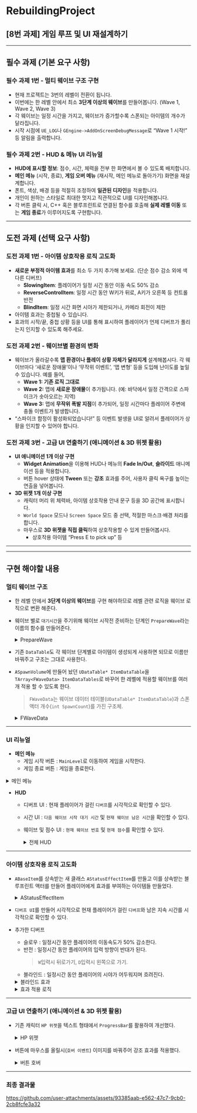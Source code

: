 # RebuildingProject
## [8번 과제] 게임 루프 및 UI 재설계하기
---
## 필수 과제 (기본 요구 사항)

### **필수 과제 1번 - 멀티 웨이브 구조 구현**

- 현재 프로젝트는 3번의 레벨이 전환이 됩니다.
- 이번에는 한 레벨 안에서 최소 **3단계 이상의 웨이브**를 만들어봅니다. (Wave 1, Wave 2, Wave 3)
- 각 웨이브는 일정 시간을 가지고, 웨이브가 증가할수록 스폰되는 아이템의 개수가 달라집니다.
- 시작 시점에 `UE_LOG`나 `GEngine->AddOnScreenDebugMessage`로 “Wave 1 시작!” 등 알림을 출력합니다.  

### **필수 과제 2번 - HUD & 메뉴 UI 리뉴얼**

- **HUD에 표시할 정보**: 점수, 시간, 체력을 전부 한 화면에서 볼 수 있도록 배치합니다.
- **메인 메뉴** (시작, 종료), **게임 오버 메뉴** (재시작, 메인 메뉴로 돌아가기) 화면을 재설계합니다.
- 폰트, 색상, 배경 등을 적절히 조정하여 **일관된 디자인**을 적용합니다.
- 개인이 원하는 스타일로 최대한 멋지고 직관적으로 UI를 디자인해봅니다.
- 각 버튼 클릭 시, C++ 혹은 블루프린트로 연결된 함수를 호출해 **실제 레벨 이동** 또는 **게임 종료**가 이루어지도록 구현합니다.

---

## 도전 과제 (선택 요구 사항)

### **도전 과제 1번 - 아이템 상호작용 로직 고도화**

- **새로운 부정적 아이템 효과**를 최소 두 가지 추가해 보세요. (단순 점수 감소 외에 색다른 디버프)
    - **SlowingItem**: 플레이어가 일정 시간 동안 이동 속도 50% 감소
    - **ReverseControlItem**: 일정 시간 동안 W키가 뒤로, A키가 오른쪽 등 컨트롤 반전
    - **BlindItem**: 일정 시간 화면 시야가 제한되거나, 카메라 회전이 제한
- 아이템 효과는 중첩될 수 있습니다.
- 효과의 시작/끝, 중첩 상황 등을 UI를 통해 표시하여 플레이어가 언제 디버프가 풀리는지 인지할 수 있도록 해주세요.

### **도전 과제 2번 - 웨이브별 환경의 변화**

- 웨이브가 올라갈수록 **맵 환경이나 플레이 상황 자체가 달라지게** 설계해봅시다. 각 웨이브마다 ‘새로운 장애물’이나 ‘무작위 이벤트’, ‘맵 변형’ 등을 도입해 난이도를 높일 수 있습니다. 예를 들어,
    - **Wave 1: 기존 로직 그대로**
    - **Wave 2:** 맵에 **새로운 장애물**이 추가됩니다. (예: 바닥에서 일정 간격으로 스파이크가 솟아오르는 지역)
    - **Wave 3:** 맵에 **무작위 폭발 지점**이 추가되어, 일정 시간마다 플레이어 주변에 충돌 이벤트가 발생합니다.
- “스파이크 함정이 활성화되었습니다!” 등 이벤트 발생을 UI로 알려서 플레이어가 상황을 인지할 수 있어야 합니다.

### **도전 과제 3번 - 고급 UI 연출하기 (애니메이션 & 3D 위젯 활용)**

- **UI 애니메이션 1개 이상 구현**
    - **Widget Animation**을 이용해 HUD나 메뉴의 **Fade In/Out**, **슬라이드** 애니메이션 등을 적용합니다.
    - 버튼 hover 상태에 **Tween** 또는 **강조** 효과를 주어, 사용자 클릭 욕구를 높이는 연출을 넣어봅니다.
- **3D 위젯 1개 이상 구현**
    - 캐릭터 머리 위 체력바, 아이템 상호작용 안내 문구 등을 3D 공간에 표시합니다.
    - `World Space` 모드나 `Screen Space` 모드 중 선택, 적절한 마스크·배경 처리를 합니다.
    - 마우스로 **3D 위젯을 직접 클릭**하여 상호작용할 수 있게 만들어봅시다.
        - 상호작용 아이템 “Press E to pick up” 등

---
---

## **구현 해야할 내용**

### **멀티 웨이브 구조**

- 한 레벨 안에서 **3단계 이상의 웨이브**를 구현 해야하므로 레벨 관련 로직을 웨이브 로직으로 변환 해준다.
- 웨이브 별로 `대기시간`을 주기위해 웨이브 시작전 준비하는 단계인 `PrepareWave`라는 이름의 함수를 만들어준다.

  <details>
  <summary>PrepareWave</summary>
  
  ```cpp
  
  void ASpartaGameState::PrepareWave()
  {
  	if (APlayerController* PlayerController = GetWorld()->GetFirstPlayerController())
  	{
  		SpartaPlayerController = Cast<ASpartaPlayerController>(PlayerController);
  		if (SpartaPlayerController)
  		{
  			SpartaPlayerController->ShowGameHUD();
  			PlayerCharacter = Cast<ASpartaCharacter>(SpartaPlayerController->GetPawn());
  		}
  	}
  
  
  	if (UGameInstance* GameInstance = GetGameInstance())
  	{
  		if (USpartaGameInstance* SpartaGameInstance = Cast<USpartaGameInstance>(GameInstance))
  		{
  			CurrentWaveIndex = SpartaGameInstance->CurrentWaveIndex;
  		}
  	}
  
  	// 다음 웨이브 시작 딜레이
  	GetWorld()->GetTimerManager().SetTimer(
  		NextWaveStartTimerHadle,
  		this,
  		&ASpartaGameState::StartWave,
  		NextWaveStartDelay,
  		false
  	);
  }
  
  ```
    
  </details>


- 기존 `DataTable`도 각 웨이브 단계별로 아이템이 생성되게 사용하면 되므로 이름만 바꿔주고 구조는 그대로 사용한다.
- `ASpawnVolume`에 만들어 놨던 `UDataTable* ItemDataTable`을 `TArray<FWaveData> ItemDataTables`로 바꾸어 한 레벨에 적용할 웨이브를 여러개 적용 할 수 있도록 한다.
  > `FWaveData`는 웨이브 데이터 테이블(`UDataTable* ItemDataTable`)과 스폰 액터 개수(`int SpawnCount`)를 가진 구조체.

  <details>
    <summary>FWaveData</summary>

    ```cpp

    USTRUCT(BlueprintType)
    struct FWaveData
    {
    	GENERATED_BODY()
    
    public:
    	UPROPERTY(EditAnywhere, BlueprintReadOnly, Category = "Spawning")
    	UDataTable* ItemDataTable;
    	UPROPERTY(EditAnywhere, BlueprintReadWrite, Category = "Spawning")
    	int SpawnCount;
    };
    
    ```

  </details>

---

### **UI 리뉴얼**

- **메인 메뉴**
  - 게임 시작 버튼 : `MainLevel`로 이동하여 게임을 시작한다.
  - 게임 종료 버튼 : 게임을 종료한다.
  
<details>
  <summary>메인 메뉴</summary>

  ![image](https://github.com/user-attachments/assets/5dc7040d-8ab8-4928-a1d1-a21a8cd99add)

</details>

- **HUD**
  - 디버프 UI : 현재 플레이어가 걸린 `디버프`를 시각적으로 확인할 수 있다.
  - 시간 UI : `다음 웨이브 시작 대기 시간` 및 `현재 웨이브 남은 시간`을 확인할 수 있다.
  - 웨이브 및 점수 UI : `현재 웨이브 번호` 및 `현재 점수`를 확인할 수 있다.

    <details>
      <summary>전체 HUD</summary>
    
      ![image](https://github.com/user-attachments/assets/0ead6007-93ad-4958-9c2a-75bc4e3f42a6)
    
    </details>

---

### **아이템 상호작용 로직 고도화**
  - `ABaseItem`를 상속받는 새 클래스 `AStatusEffectItem`를 만들고 이를 상속받는 블루프린트 액터를 만들어 플레이어에게 효과를 부여하는 아이템들 만들었다.

    <details>
      <summary>AStatusEffectItem</summary>
    
      ```cpp
  
      UCLASS()
      class CH3_1_API AStatusEffectItem : public ABaseItem
      {
      	GENERATED_BODY()
      
      public:
      	AStatusEffectItem();
      
      	virtual void ActivateItem(AActor* Activator) override;
      
      	// 효과 타입
      	UPROPERTY(EditAnywhere, BlueprintReadWrite, Category = "Item|StatusEffectItem")
      	EStatusEffectType StatusEffectType;
      	// 효과 지속 시간
      	UPROPERTY(EditAnywhere, BlueprintReadWrite, Category = "Item|StatusEffectItem", meta = (ClampMin = "0.0", ClampMax = "10.0"))
      	float Duration;
      };
      
      ```
    
    </details>
    
  - `디버프 UI`를 만들어 시각적으로 현재 플레이어가 걸린 `디버프`와 남은 지속 시간를 시각적으로 확인할 수 있다.
  - 추가한 디버프
    - 슬로우 : 일정시간 동안 플레이어의 이동속도가 50% 감소한다.
    - 반전 : 일정시간 동안 플레이어의 입력 방향이 반대가 된다.
      > `W`입력시 뒤로가기, `D`입력시 왼쪽으로 가기.
    - 블라인드 : 일정시간 동안 플레이어의 시야가 어두워지며 흐려진다.

    <details>
      <summary>블라인드 효과</summary>
    
      ![image](https://github.com/user-attachments/assets/28feac88-ae29-4be2-8161-1f4d118e72df)
    
    </details>

    <details>
      <summary>효과 적용 로직</summary>
    
      ```cpp
  
      void ASpartaGameState::ActivateCharacterStatus(EStatusEffectType Type, float Duration)
      {
      	if (!PlayerCharacter) return;
      
      	FTimerHandle& CharacterStatusTimerHandle = CharacterStatus[Type];
      
      	FTimerManager& TimerManager = GetWorld()->GetTimerManager();
      
      	FTimerDelegate TimerDel;
      
      	// 이전 지속시간 초기화
      	TimerManager.ClearTimer(CharacterStatusTimerHandle);
      
      	// 새로 적용
      	switch (Type)
      	{
      	case EStatusEffectType::SLOW:
      	{
      		PlayerCharacter->ActivateSlowing(true);
      		TimerDel.BindUFunction(PlayerCharacter, FName("ActivateSlowing"), false);
      	}
      	break;
      	case EStatusEffectType::REVERSECONTROL:
      	{
      		PlayerCharacter->ActivateReverseControl(true);
      		TimerDel.BindUFunction(PlayerCharacter, FName("ActivateReverseControl"), false);
      	}
      	break;
      	case EStatusEffectType::BLIND:
      	{
      		if (SpartaPlayerController)
      		{
      			if (UUserWidget* BlindEffectWidget = SpartaPlayerController->GetBlindEffectWidget())
      			{
      				UFunction* ActivateAnimFunc = BlindEffectWidget->FindFunction(FName("ActivateBlindEffect"));
      				
      				if (ActivateAnimFunc)
      				{
      					BlindEffectWidget->ProcessEvent(ActivateAnimFunc, nullptr);
      
      					TimerDel.BindLambda(
      						[BlindEffectWidget]()
      						{
      							UFunction* DeactivateAnimFunc = BlindEffectWidget->FindFunction(FName("DeactivateBlindEffect"));
      							BlindEffectWidget->ProcessEvent(DeactivateAnimFunc, nullptr);
      						});
      				}
      			}
      		}
      	}
      	break;
      	case EStatusEffectType::NONE:
      		// falls through(통과)
      	default:
      		break;
      	}
      
      	// 바운드 여부 확인
      	if (TimerDel.IsBound())
      	{
      		// 종료 타이머 실행
      		TimerManager.SetTimer(
      			CharacterStatusTimerHandle,
      			TimerDel,
      			Duration,
      			false
      		);
      	}
      }
      
      void ASpartaGameState::PrepareWave()
      {
      	if (APlayerController* PlayerController = GetWorld()->GetFirstPlayerController())
      	{
      		SpartaPlayerController = Cast<ASpartaPlayerController>(PlayerController);
      		if (SpartaPlayerController)
      		{
      			SpartaPlayerController->ShowGameHUD();
      			PlayerCharacter = Cast<ASpartaCharacter>(SpartaPlayerController->GetPawn());
      		}
      	}
      
      
      	if (UGameInstance* GameInstance = GetGameInstance())
      	{
      		if (USpartaGameInstance* SpartaGameInstance = Cast<USpartaGameInstance>(GameInstance))
      		{
      			CurrentWaveIndex = SpartaGameInstance->CurrentWaveIndex;
      		}
      	}
      
      	// 다음 웨이브 시작 딜레이
      	GetWorld()->GetTimerManager().SetTimer(
      		NextWaveStartTimerHadle,
      		this,
      		&ASpartaGameState::StartWave,
      		NextWaveStartDelay,
      		false
      	);
      }
      
      ```
    
    </details>

---

### 고급 UI 연출하기 (애니메이션 & 3D 위젯 활용)

- 기존 캐릭터 `HP 위젯`을 텍스트 형태에서 `ProgressBar`를 활용하여 개선했다.

  <details>
    <summary>HP 위젯</summary>
  
    ![image](https://github.com/user-attachments/assets/1ec7f625-07d2-4bad-88a6-622efd66a212)
  
  </details>

- 버튼에 마우스를 올릴시(`호버 이벤트`) 이미지를 바꿔주어 강조 효과를 적용했다.

  <details>
    <summary>버튼 호버</summary>

    https://github.com/user-attachments/assets/bd210004-7904-4e67-a487-19fb4d311a4e

  </details>

---

### **최종 결과물**

https://github.com/user-attachments/assets/93385aab-e562-47c7-9cb0-2cb8fcfe3a32
